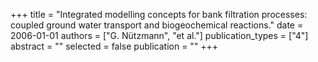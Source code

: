 +++
title = "Integrated modelling concepts for bank filtration processes: coupled ground water transport and biogeochemical reactions."
date = 2006-01-01
authors = ["G. Nützmann", "et al."]
publication_types = ["4"]
abstract = ""
selected = false
publication = ""
+++

